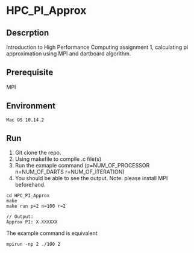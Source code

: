# HPC_PI_Approx

## Descrption
Introduction to High Performance Computing assignment 1, calculating pi approximation using MPI and dartboard algorithm.

## Prerequisite
MPI 

## Environment
	Mac OS 10.14.2

## Run

1. Git clone the repo.
2. Using makefile to compile .c file(s)
3. Run the exmaple command (p=NUM_OF_PROCESSOR n=NUM_OF_DARTS r=NUM_OF_ITERATION)
4. You should be able to see the output.
Note: please install MPI beforehand. 

```
cd HPC_PI_Approx  
make
make run p=2 n=100 r=2

// Output:
Approx PI: X.XXXXXX

```

The example command is equivalent
```
mpirun -np 2 ./100 2
```
